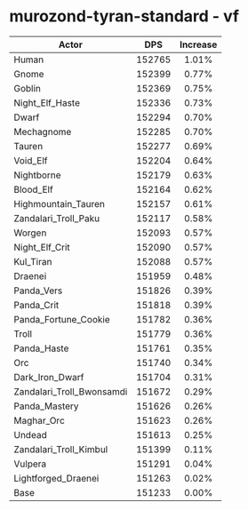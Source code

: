 # murozond-tyran-standard - vf
| Actor | DPS | Increase |
|---|:---:|:---:|
|Human|152765|1.01%|
|Gnome|152399|0.77%|
|Goblin|152369|0.75%|
|Night_Elf_Haste|152336|0.73%|
|Dwarf|152294|0.70%|
|Mechagnome|152285|0.70%|
|Tauren|152277|0.69%|
|Void_Elf|152204|0.64%|
|Nightborne|152179|0.63%|
|Blood_Elf|152164|0.62%|
|Highmountain_Tauren|152157|0.61%|
|Zandalari_Troll_Paku|152117|0.58%|
|Worgen|152093|0.57%|
|Night_Elf_Crit|152090|0.57%|
|Kul_Tiran|152088|0.57%|
|Draenei|151959|0.48%|
|Panda_Vers|151826|0.39%|
|Panda_Crit|151818|0.39%|
|Panda_Fortune_Cookie|151782|0.36%|
|Troll|151779|0.36%|
|Panda_Haste|151761|0.35%|
|Orc|151740|0.34%|
|Dark_Iron_Dwarf|151704|0.31%|
|Zandalari_Troll_Bwonsamdi|151672|0.29%|
|Panda_Mastery|151626|0.26%|
|Maghar_Orc|151623|0.26%|
|Undead|151613|0.25%|
|Zandalari_Troll_Kimbul|151399|0.11%|
|Vulpera|151291|0.04%|
|Lightforged_Draenei|151263|0.02%|
|Base|151233|0.00%|
